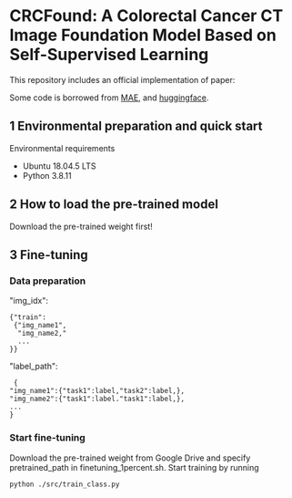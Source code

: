 # CRCFound: A Colorectal Cancer CT Image Foundation Model Based on Self-Supervised Learning

This repository includes an official implementation of paper:

Some code is borrowed from [MAE](https://github.com/facebookresearch/mae), and [huggingface](https://huggingface.co/).


## 1 Environmental preparation and quick start
Environmental requirements
* Ubuntu 18.04.5 LTS
* Python 3.8.11
  
## 2 How to load the pre-trained model
Download the pre-trained weight first!

## 3 Fine-tuning 
### Data preparation
"img_idx":
```
{"train":
 {"img_name1",
  "img_name2,"
  ...
}}
```
"label_path":
```
 {
"img_name1":{"task1":label,"task2":label,},
"img_name2":{"task1":label."task1":label,},
...
}
```
### Start fine-tuning
Download the pre-trained weight from Google Drive and specify pretrained_path in finetuning_1percent.sh.
Start training by running
```
python ./src/train_class.py
```  
